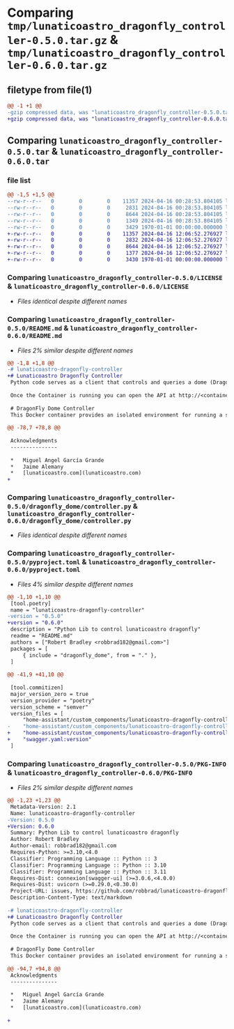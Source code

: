 # Comparing `tmp/lunaticoastro_dragonfly_controller-0.5.0.tar.gz` & `tmp/lunaticoastro_dragonfly_controller-0.6.0.tar.gz`

## filetype from file(1)

```diff
@@ -1 +1 @@
-gzip compressed data, was "lunaticoastro_dragonfly_controller-0.5.0.tar", max compression
+gzip compressed data, was "lunaticoastro_dragonfly_controller-0.6.0.tar", max compression
```

## Comparing `lunaticoastro_dragonfly_controller-0.5.0.tar` & `lunaticoastro_dragonfly_controller-0.6.0.tar`

### file list

```diff
@@ -1,5 +1,5 @@
--rw-r--r--   0        0        0    11357 2024-04-16 00:28:53.804105 lunaticoastro_dragonfly_controller-0.5.0/LICENSE
--rw-r--r--   0        0        0     2831 2024-04-16 00:28:53.804105 lunaticoastro_dragonfly_controller-0.5.0/README.md
--rw-r--r--   0        0        0     8644 2024-04-16 00:28:53.804105 lunaticoastro_dragonfly_controller-0.5.0/dragonfly_dome/controller.py
--rw-r--r--   0        0        0     1349 2024-04-16 00:28:53.804105 lunaticoastro_dragonfly_controller-0.5.0/pyproject.toml
--rw-r--r--   0        0        0     3429 1970-01-01 00:00:00.000000 lunaticoastro_dragonfly_controller-0.5.0/PKG-INFO
+-rw-r--r--   0        0        0    11357 2024-04-16 12:06:52.276927 lunaticoastro_dragonfly_controller-0.6.0/LICENSE
+-rw-r--r--   0        0        0     2832 2024-04-16 12:06:52.276927 lunaticoastro_dragonfly_controller-0.6.0/README.md
+-rw-r--r--   0        0        0     8644 2024-04-16 12:06:52.276927 lunaticoastro_dragonfly_controller-0.6.0/dragonfly_dome/controller.py
+-rw-r--r--   0        0        0     1377 2024-04-16 12:06:52.276927 lunaticoastro_dragonfly_controller-0.6.0/pyproject.toml
+-rw-r--r--   0        0        0     3430 1970-01-01 00:00:00.000000 lunaticoastro_dragonfly_controller-0.6.0/PKG-INFO
```

### Comparing `lunaticoastro_dragonfly_controller-0.5.0/LICENSE` & `lunaticoastro_dragonfly_controller-0.6.0/LICENSE`

 * *Files identical despite different names*

### Comparing `lunaticoastro_dragonfly_controller-0.5.0/README.md` & `lunaticoastro_dragonfly_controller-0.6.0/README.md`

 * *Files 2% similar despite different names*

```diff
@@ -1,8 +1,8 @@
-# lunaticoastro-dragonfly-controller
+# Lunaticoastro Dragonfly Controller
 Python code serves as a client that controls and queries a dome (DragonFly Dome) controller over a network, allowing it to send commands, and fetch relay and sensor data remotely.
 
 Once the Container is running you can open the API at http://<container_ip>:8080/api/ui/
 
 # DragonFly Dome Controller  
 This Docker container provides an isolated environment for running a server that interfaces with the DragonFly Dome controller, allowing remote command sending and data retrieval.  
 
@@ -78,7 +78,8 @@
 
 Acknowledgments
 ---------------
 
 *   Miguel Angel García Grande
 *   Jaime Alemany
 *   [lunaticoastro.com](lunaticoastro.com)
+
```

### Comparing `lunaticoastro_dragonfly_controller-0.5.0/dragonfly_dome/controller.py` & `lunaticoastro_dragonfly_controller-0.6.0/dragonfly_dome/controller.py`

 * *Files identical despite different names*

### Comparing `lunaticoastro_dragonfly_controller-0.5.0/pyproject.toml` & `lunaticoastro_dragonfly_controller-0.6.0/pyproject.toml`

 * *Files 4% similar despite different names*

```diff
@@ -1,10 +1,10 @@
 [tool.poetry]
 name = "lunaticoastro-dragonfly-controller"
-version = "0.5.0"
+version = "0.6.0"
 description = "Python Lib to control lunaticoastro dragonfly"
 readme = "README.md"
 authors = ["Robert Bradley <robbrad182@gmail.com>"]
 packages = [
     { include = "dragonfly_dome", from = "." },
 ]
 
@@ -41,9 +41,10 @@
 
 [tool.commitizen]
 major_version_zero = true
 version_provider = "poetry"
 version_scheme = "semver"
 version_files = [
     "home-assistant/custom_components/lunaticoastro-dragonfly-controller/manifest.json:version",
-    "home-assistant/custom_components/lunaticoastro-dragonfly-controller/manifest.json:requirements"
+    "home-assistant/custom_components/lunaticoastro-dragonfly-controller/manifest.json:requirements",
+    "swagger.yaml:version"
 ]
```

### Comparing `lunaticoastro_dragonfly_controller-0.5.0/PKG-INFO` & `lunaticoastro_dragonfly_controller-0.6.0/PKG-INFO`

 * *Files 2% similar despite different names*

```diff
@@ -1,23 +1,23 @@
 Metadata-Version: 2.1
 Name: lunaticoastro-dragonfly-controller
-Version: 0.5.0
+Version: 0.6.0
 Summary: Python Lib to control lunaticoastro dragonfly
 Author: Robert Bradley
 Author-email: robbrad182@gmail.com
 Requires-Python: >=3.10,<4.0
 Classifier: Programming Language :: Python :: 3
 Classifier: Programming Language :: Python :: 3.10
 Classifier: Programming Language :: Python :: 3.11
 Requires-Dist: connexion[swagger-ui] (>=3.0.6,<4.0.0)
 Requires-Dist: uvicorn (>=0.29.0,<0.30.0)
 Project-URL: issues, https://github.com/robbrad/lunaticoastro-dragonfly-controller/issues
 Description-Content-Type: text/markdown
 
-# lunaticoastro-dragonfly-controller
+# Lunaticoastro Dragonfly Controller
 Python code serves as a client that controls and queries a dome (DragonFly Dome) controller over a network, allowing it to send commands, and fetch relay and sensor data remotely.
 
 Once the Container is running you can open the API at http://<container_ip>:8080/api/ui/
 
 # DragonFly Dome Controller  
 This Docker container provides an isolated environment for running a server that interfaces with the DragonFly Dome controller, allowing remote command sending and data retrieval.  
 
@@ -94,7 +94,8 @@
 Acknowledgments
 ---------------
 
 *   Miguel Angel García Grande
 *   Jaime Alemany
 *   [lunaticoastro.com](lunaticoastro.com)
 
+
```


